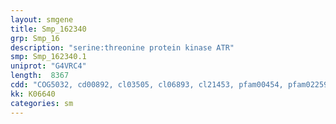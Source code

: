 ```yaml
---
layout: smgene
title: Smp_162340
grp: Smp_16
description: "serine:threonine protein kinase ATR"
smp: Smp_162340.1
uniprot: "G4VRC4"
length:  8367
cdd: "COG5032, cd00892, cl03505, cl06893, cl21453, pfam00454, pfam02259, pfam02260, pfam08064, smart00146, smart00802"
kk: K06640
categories: sm
---
```

